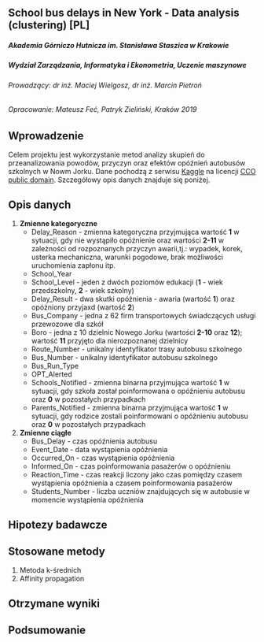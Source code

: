## School bus delays in New York - Data analysis (clustering) [PL]

##### Akademia Górniczo Hutnicza im. Stanisława Staszica w Krakowie
##### Wydział Zarządzania, Informatyka i Ekonometria, Uczenie maszynowe
###### Prowadzący: dr inż. Maciej Wielgosz, dr inż. Marcin Pietroń
###### Opracowanie: Mateusz Feć, Patryk Zieliński, Kraków 2019

## Wprowadzenie
Celem projektu jest wykorzystanie metod analizy skupień do przeanalizowania powodów, przyczyn oraz efektów opóźnień autobusów szkolnych w Nowm Jorku. Dane pochodzą z serwisu [Kaggle](https://www.kaggle.com/new-york-city/ny-bus-breakdown-and-delays) na licencji [CCO public domain](https://creativecommons.org/share-your-work/public-domain/cc0/). Szczegółowy opis danych znajduje się poniżej.

## Opis danych
1. **Zmienne kategoryczne**
    * Delay_Reason - zmienna kategoryczna przyjmująca wartość **1** w sytuacji, gdy nie wystąpiło opóźnienie oraz wartości **2-11** w zależności od rozpoznanych przyczyn awarii,tj.:
        wypadek, korek, usterka mechaniczna, warunki pogodowe, brak możliwości uruchomienia zapłonu itp.
    * School_Year
    * School_Level - jeden z dwóch poziomów edukacji (**1** - wiek przedszkolny, **2** - wiek szkolny)
    * Delay_Result - dwa skutki opóźnienia - awaria (wartość **1**) oraz opóźniony przyjaxd (wartość **2**)
    * Bus_Company - jedna z 62 firm transportowych świadczących usługi przewozowe dla szkół
    * Boro - jedna z 10 dzielnic Nowego Jorku (wartości **2-10** oraz **12**); wartość **11** przyjęto dla nierozpoznanej dzielnicy
    * Route_Number - unikalny identyfikator trasy autobusu szkolnego
    * Bus_Number - unikalny identyfikator autobusu szkolnego
    * Bus_Run_Type
    * OPT_Alerted
    * Schools_Notified - zmienna binarna przyjmująca wartość **1** w sytuacji, gdy szkoła został poinformowana o opóźnieniu autobusu oraz **0** w pozostałych przypadkach
    * Parents_Notified - zmienna binarna przyjmująca wartość **1** w sytuacji, gdy rodzice zostali poinformowani o opóźnieniu autobusu oraz **0** w pozostałych przypadkach
2. **Zmienne ciągłe**
    * Bus_Delay - czas opóźnienia autobusu
    * Event_Date - data wystąpienia opóźnienia
    * Occurred_On - czas wystąpienia opóźnienia
    * Informed_On - czas poinformowania pasażerów o opóźnieniu
    * Reaction_Time - czas reakcji liczony jako czas pomiędzy czasem wystąpienia opóźnienia a czasem poinformowania pasażerów
    * Students_Number - liczba uczniów znajdujących się w autobusie w momencie wystąpienia opóźnienia
## Hipotezy badawcze
[comment]: <> (todo)
## Stosowane metody
1. Metoda k-średnich
2. Affinity propagation 

[comment]: <> (todo: zastanowic sie nad finalnie uzywanymi metodami)
## Otrzymane wyniki
[comment]: <> (todo)
## Podsumowanie 
[comment]: <> (todo)




